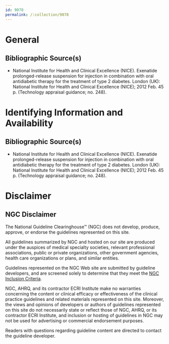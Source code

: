 ```yaml
---
id: 9078
permalink: /:collection/9078
---
```


# General

## Bibliographic Source(s)

- National Institute for Health and Clinical Excellence (NICE). Exenatide prolonged-release suspension for injection in combination with oral antidiabetic therapy for the treatment of type 2 diabetes. London (UK): National Institute for Health and Clinical Excellence (NICE); 2012 Feb. 45 p. (Technology appraisal guidance; no. 248).

# Identifying Information and Availability

## Bibliographic Source(s)

- National Institute for Health and Clinical Excellence (NICE). Exenatide prolonged-release suspension for injection in combination with oral antidiabetic therapy for the treatment of type 2 diabetes. London (UK): National Institute for Health and Clinical Excellence (NICE); 2012 Feb. 45 p. (Technology appraisal guidance; no. 248).

# Disclaimer

## NGC Disclaimer

The National Guideline Clearinghouse™ (NGC) does not develop, produce, approve, or endorse the guidelines represented on this site.

All guidelines summarized by NGC and hosted on our site are produced under the auspices of medical specialty societies, relevant professional associations, public or private organizations, other government agencies, health care organizations or plans, and similar entities.

Guidelines represented on the NGC Web site are submitted by guideline developers, and are screened solely to determine that they meet the [NGC Inclusion Criteria](/help-and-about/summaries/inclusion-criteria).

NGC, AHRQ, and its contractor ECRI Institute make no warranties concerning the content or clinical efficacy or effectiveness of the clinical practice guidelines and related materials represented on this site. Moreover, the views and opinions of developers or authors of guidelines represented on this site do not necessarily state or reflect those of NGC, AHRQ, or its contractor ECRI Institute, and inclusion or hosting of guidelines in NGC may not be used for advertising or commercial endorsement purposes.

Readers with questions regarding guideline content are directed to contact the guideline developer.

